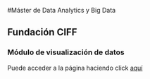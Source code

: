 #Máster de Data Analytics y Big Data
## Fundación CIFF
### Módulo de visualización de datos
Puede acceder a la página haciendo click [aquí](http://ciff.dgcmedia.es)